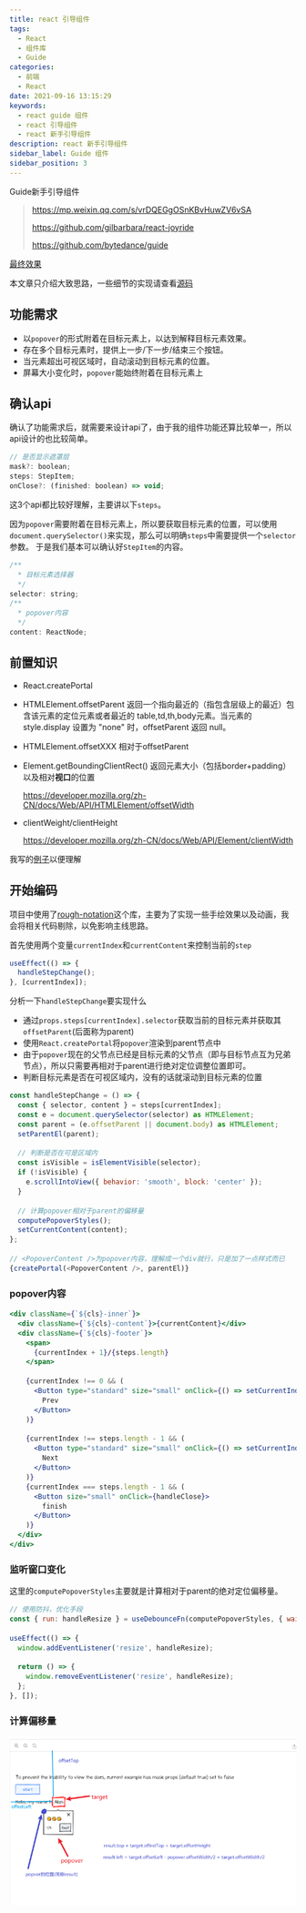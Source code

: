 ```yaml
---
title: react 引导组件
tags:
  - React
  - 组件库
  - Guide
categories:
  - 前端
  - React
date: 2021-09-16 13:15:29
keywords: 
  - react guide 组件
  - react 引导组件
  - react 新手引导组件
description: react 新手引导组件
sidebar_label: Guide 组件
sidebar_position: 3
---
```


Guide新手引导组件

<!--truncate-->

> https://mp.weixin.qq.com/s/vrDQEGgOSnKBvHuwZV6vSA
> 
> https://github.com/gilbarbara/react-joyride
> 
> https://github.com/bytedance/guide

[最终效果](https://alan-ui.vercel.app/?path=/docs/components-guide--guide)

本文章只介绍大致思路，一些细节的实现请查看[源码](https://github.com/3Alan/alan-ui/tree/main/src/components/guide)

## 功能需求
- 以`popover`的形式附着在目标元素上，以达到解释目标元素效果。
- 存在多个目标元素时，提供上一步/下一步/结束三个按钮。
- 当元素超出可视区域时，自动滚动到目标元素的位置。
- 屏幕大小变化时，`popover`能始终附着在目标元素上

## 确认api
确认了功能需求后，就需要来设计api了，由于我的组件功能还算比较单一，所以api设计的也比较简单。
```js
// 是否显示遮罩层
mask?: boolean;
steps: StepItem;
onClose?: (finished: boolean) => void;
```
这3个api都比较好理解，主要讲以下`steps`。

因为`popover`需要附着在目标元素上，所以要获取目标元素的位置，可以使用`document.querySelector()`来实现，那么可以明确`steps`中需要提供一个`selector`参数。
于是我们基本可以确认好`StepItem`的内容。
```js
/**
  * 目标元素选择器
  */
selector: string;
/**
  * popover内容
  */
content: ReactNode;
```

## 前置知识
- React.createPortal
- HTMLElement.offsetParent
  返回一个指向最近的（指包含层级上的最近）包含该元素的定位元素或者最近的 table,td,th,body元素。当元素的 style.display 设置为 "none" 时，offsetParent 返回 null。
- HTMLElement.offsetXXX
  相对于offsetParent
- Element.getBoundingClientRect()
  返回元素大小（包括border+padding）以及相对**视口**的位置
  
  https://developer.mozilla.org/zh-CN/docs/Web/API/HTMLElement/offsetWidth
- clientWeight/clientHeight
  
  https://developer.mozilla.org/zh-CN/docs/Web/API/Element/clientWidth

我写的[例子](https://stackblitz.com/edit/web-platform-5hqpo6)以便理解

## 开始编码
项目中使用了[rough-notation](https://github.com/rough-stuff/rough-notation)这个库，主要为了实现一些手绘效果以及动画，我会将相关代码剔除，以免影响主线思路。

首先使用两个变量`currentIndex`和`currentContent`来控制当前的`step`
```jsx
useEffect(() => {
  handleStepChange();
}, [currentIndex]);
```
分析一下`handleStepChange`要实现什么
- 通过`props.steps[currentIndex].selector`获取当前的目标元素并获取其`offsetParent`(后面称为parent)
- 使用`React.createPortal`将`popover`渲染到parent节点中
- 由于`popover`现在的父节点已经是目标元素的父节点（即与目标节点互为兄弟节点），所以只需要再相对于parent进行绝对定位调整位置即可。
- 判断目标元素是否在可视区域内，没有的话就滚动到目标元素的位置

```js
const handleStepChange = () => {
  const { selector, content } = steps[currentIndex];
  const e = document.querySelector(selector) as HTMLElement;
  const parent = (e.offsetParent || document.body) as HTMLElement;
  setParentEl(parent);

  // 判断是否在可是区域内
  const isVisible = isElementVisible(selector);
  if (!isVisible) {
    e.scrollIntoView({ behavior: 'smooth', block: 'center' });
  }

  // 计算popover相对于parent的偏移量
  computePopoverStyles();
  setCurrentContent(content);
};

// <PopoverContent />为popover内容，理解成一个div就行，只是加了一点样式而已
{createPortal(<PopoverContent />, parentEl)}
```

### popover内容
```jsx
<div className={`${cls}-inner`}>
  <div className={`${cls}-content`}>{currentContent}</div>
  <div className={`${cls}-footer`}>
    <span>
      {currentIndex + 1}/{steps.length}
    </span>

    {currentIndex !== 0 && (
      <Button type="standard" size="small" onClick={() => setCurrentIndex(currentIndex - 1)}>
        Prev
      </Button>
    )}

    {currentIndex !== steps.length - 1 && (
      <Button type="standard" size="small" onClick={() => setCurrentIndex(currentIndex + 1)}>
        Next
      </Button>
    )}
    {currentIndex === steps.length - 1 && (
      <Button size="small" onClick={handleClose}>
        finish
      </Button>
    )}
  </div>
</div>
```

### 监听窗口变化
这里的`computePopoverStyles`主要就是计算相对于parent的绝对定位偏移量。
```jsx
// 使用防抖，优化手段
const { run: handleResize } = useDebounceFn(computePopoverStyles, { wait: 200 });

useEffect(() => {
  window.addEventListener('resize', handleResize);

  return () => {
    window.removeEventListener('resize', handleResize);
  };
}, []);
```

### 计算偏移量

![image-20210916145908255](https://raw.githubusercontent.com/3Alan/images/master/img/image-20210916145908255.png)




